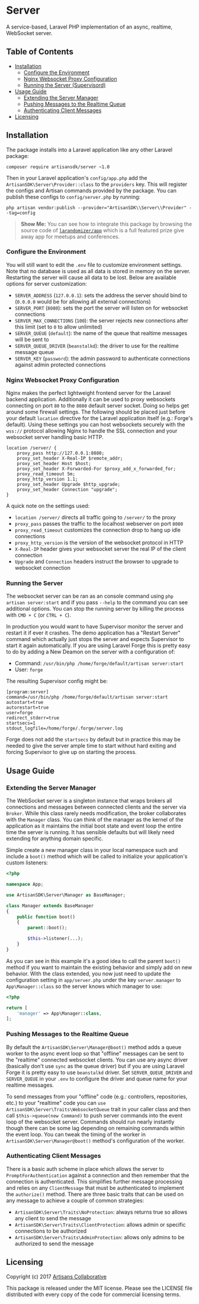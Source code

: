 # Server

A service-based, Laravel PHP implementation of an async, realtime, WebSocket server.

## Table of Contents

- [Installation](#installation)
    - [Configure the Environment](#configure-the-environment)
    - [Nginx Websocket Proxy Configuration](#nginx-websocket-proxy-configuration)
    - [Running the Server (Supervisord)](#running-the-server)
- [Usage Guide](#usage-guide)
    - [Extending the Server Manager](#extending-the-server-manager)
    - [Pushing Messages to the Realtime Queue](#pushing-messages-to-the-realtime-queue)
    - [Authenticating Client Messages](#authenticating-client-messages)
- [Licensing](#licensing)

## Installation

The package installs into a Laravel application like any other Laravel package:

```
composer require artisansdk/server ~1.0
```

Then in your Laravel application's `config/app.php` add the `ArtisanSDK\Server\Provider::class`
to the `providers` key. This will register the configs and Artisan commands provided
by the package. You can publish these configs to `config/server.php` by running:

```
php artisan vendor:publish --provider="ArtisanSDK\\Server\\Provider" --tag=config
```

> **Show Me:** You can see how to integrate this package by browsing the source
code of [`larandomizer/app`](http://github.com/larandomizer/app) which is a full featured prize give away app for meetups and conferences.

### Configure the Environment

You will still want to edit the `.env` file to customize environment settings.
Note that no database is used as all data is stored in memory on the server.
Restarting the server will cause all data to be lost. Below are available options
for server customization:

- `SERVER_ADDRESS` (`127.0.0.1`): sets the address the server should bind to (`0.0.0.0` would be for allowing all external connections)
- `SERVER_PORT` (`8080`): sets the port the server will listen on for websocket connections
- `SERVER_MAX_CONNECTIONS` (`100`): the server rejects new connections after this limit (set to `0` to allow unlimited)
- `SERVER_QUEUE` (`default`): the name of the queue that realtime messages will be sent to
- `SERVER_QUEUE_DRIVER` (`beanstalkd`): the driver to use for the realtime message queue
- `SERVER_KEY` (`password`): the admin password to authenticate connections against admin protected connections

### Nginx Websocket Proxy Configuration

Nginx makes the perfect lightweight frontend server for the Laravel backend
application. Additionally it can be used to proxy websockets connecting on port
`80` to the `8080` default server socket. Doing so helps get around some firewall
settings. The following should be placed just before your default `location`
directive for the Laravel application itself (e.g.: Forge's default). Using these
settings you can host websockets securely with the `wss://` protocol allowing
Nginx to handle the SSL connection and your websocket server handling basic HTTP.

```
location /server/ {
    proxy_pass http://127.0.0.1:8080;
    proxy_set_header X-Real-IP $remote_addr;
    proxy_set_header Host $host;
    proxy_set_header X-Forwarded-For $proxy_add_x_forwarded_for;
    proxy_read_timeout 5m;
    proxy_http_version 1.1;
    proxy_set_header Upgrade $http_upgrade;
    proxy_set_header Connection "upgrade";
}
```

A quick note on the settings used:

- `location /server/` directs all traffic going to `/server/` to the proxy
- `proxy_pass` passes the traffic to the localhost webserver on port `8080`
- `proxy_read_timeout` customizes the connection drop to hang up idle connections
- `proxy_http_version` is the version of the websocket protocol in HTTP
- `X-Real-IP` header gives your websocket server the real IP of the client connection
- `Upgrade` and `Connection` headers instruct the browser to upgrade to websocket connection

### Running the Server

The websocket server can be ran as an console command using `php artisan server:start`
and if you pass `--help` to the command you can see additional options. You can
stop the running server by killing the process with `CMD + C` (or `CTRL + C`).

In production you would want to have Supervisor monitor the server and restart
it if ever it crashes. The demo application has a "Restart Server" command which
actually just stops the server and expects Supervisor to start it again automatically.
If you are using Laravel Forge this is pretty easy to do by adding a New Deamon
on the server with a configuration of:

- Command: `/usr/bin/php /home/forge/default/artisan server:start`
- User: `forge`

The resulting Supervisor config might be:

```
[program:server]
command=/usr/bin/php /home/forge/default/artisan server:start
autostart=true
autorestart=true
user=forge
redirect_stderr=true
startsecs=1
stdout_logfile=/home/forge/.forge/server.log
```

Forge does not add the `startsecs` by default but in practice this may be needed
to give the server ample time to start without hard exiting and forcing Supervisor
to give up on starting the process.


## Usage Guide

### Extending the Server Manager

The WebSocket server is a singleton instance that wraps brokers all connections
and messages between connected clients and the server via `Broker`. While this class
rarely needs modification, the broker collaborates with the `Manager` class. You
can think of the manager as the kernel of the application as it maintains the
initial boot state and event loop the entire time the server is running. It has
sensible defaults but will likely need extending for anything domain specific.

Simple create a new manager class in your local namespace such and include a `boot()`
method which will be called to initialize your application's custom listeners:

```php
<?php

namespace App;

use ArtisanSDK\Server\Manager as BaseManager;

class Manager extends BaseManager
{
    public function boot()
    {
        parent::boot();

        $this->listener(...);
    }
}
```

As you can see in this example it's a good idea to call the parent `boot()` method
if you want to maintain the existing behavior and simply add on new behavior. With
the class extended, you now just need to update the configuration setting in
`app/server.php` under the key `server.manager` to `App\Manager::class` so the
server knows which manager to use:

```php
<?php

return [
    'manager' => App\Manager::class,
];
```

### Pushing Messages to the Realtime Queue

By default the `ArtisanSDK\Server\Manager@boot()` method adds a queue worker to the
async event loop so that "offline" messages can be sent to the "realtime" connected
websocket clients. You can use any async driver (basically don't use `sync` as
the queue driver) but if you are using Laravel Forge it is pretty easy to use
`beanstalkd` driver. Set `SERVER_QUEUE_DRIVER` and `SERVER_QUEUE` in your `.env`
to configure the driver and queue name for your realtime messages.

To send messages from your "offline" code (e.g.: controllers, repositories, etc.)
to your "realtime" code you can `use ArtisanSDK\Server\Traits\WebsocketQueue` trait in
your caller class and then call `$this->queue(new Command)` to push server
commands into the event loop of the websocket server. Commands should run nearly
instantly though there can be some lag depending on remaining commands within the
event loop. You can tweak the timing of the worker in `ArtisanSDK\Server\Manager@boot()`
method's configuration of the worker.

### Authenticating Client Messages

There is a basic auth scheme in place which allows the server to `PromptForAuthentication`
against a connection and then remember that the connection is authenticated. This
simplifies further message processing and relies on any `ClientMessage` that must
be authenticated to implement the `authorize()` method. There are three basic
traits that can be used on any message to achieve a couple of common strategies:

- `ArtisanSDK\Server\Traits\NoProtection`: always returns true so allows any client to send the message
- `ArtisanSDK\Server\Traits\ClientProtection`: allows admin or specific connections to be authorized
- `ArtisanSDK\Server\Traits\AdminProtection`: allows only admins to be authorized to send the message


## Licensing

Copyright (c) 2017 [Artisans Collaborative](http://artisanscollaborative.com)

This package is released under the MIT license. Please see the LICENSE file
distributed with every copy of the code for commercial licensing terms.
